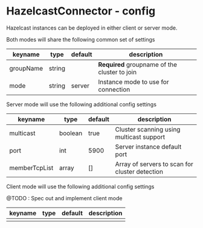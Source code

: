 # HazelcastConnector - config

Hazelcast instances can be deployed in either client or server mode.

Both modes will share the following common set of settings

| keyname           | type      | default    | description                                      |
|-------------------|-----------|------------|--------------------------------------------------|
| groupName         | string    |            | **Required** groupname of the cluster to join    |
| mode              | string    | server     | Instance mode to use for connection              |

Server mode will use the following additional config settings

| keyname           | type      | default    | description                                      |
|-------------------|-----------|------------|--------------------------------------------------|
| multicast         | boolean   | true       | Cluster scanning using multicast support         |
| port              | int       | 5900       | Server instance default port                     |
| memberTcpList     | array     | []         | Array of servers to scan for cluster detection   |

Client mode will use the following additional config settings

@TODO : Spec out and implement client mode

| keyname           | type      | default    | description                                      |
|-------------------|-----------|------------|--------------------------------------------------|
|                   |           |            |                                                  |


